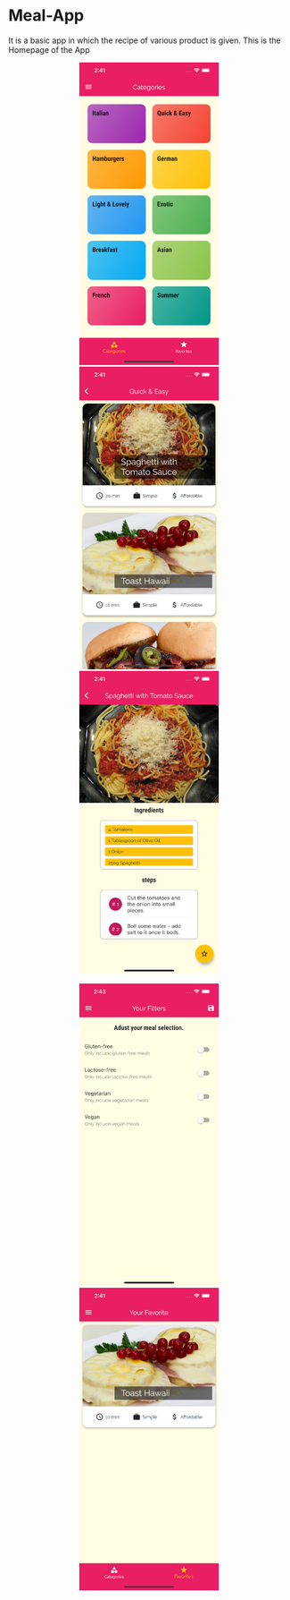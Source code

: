 # Meal-App
It is a basic app in which the recipe of various product is given.
This is the Homepage of the App
<p align="center">
  <img src="Images/Homepage.png" width="250" title="Homepage" hspace="20">
  <img src="Images/Meals.png" width="250" alt="Meals" hspace="20">
  <img src="Images/Meal_details.png" width="250" title="Meal Details">
</p>
<p align="center">
  <img src="Images/Filters.png" width="250" title="Filters" hspace="20">
  <img src="Images/Favorite_Meals.png" width="250" alt="Favorite Meals" hspace="20">
</p>
